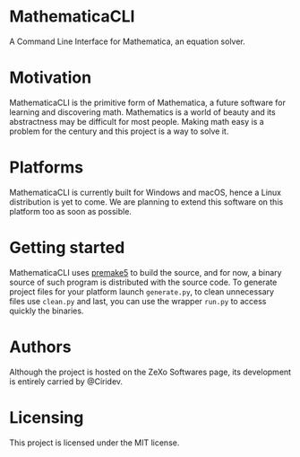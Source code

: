 # MathematicaCLI
A Command Line Interface for Mathematica, an equation solver.

# Motivation
MathematicaCLI is the primitive form of Mathematica, a future software for learning and discovering math.
Mathematics is a world of beauty and its abstractness may be difficult for most people. Making math easy
is a problem for the century and this project is a way to solve it.

# Platforms
MathematicaCLI is currently built for Windows and macOS, hence a Linux distribution is yet to come.
We are planning to extend this software on this platform too as soon as possible.

# Getting started
MathematicaCLI uses [premake5](https://premake.github.io) to build the source, and for now, a binary source of such program is distributed with the source code.
To generate project files for your platform launch `generate.py`, to clean unnecessary files use `clean.py` and last, you can use the wrapper `run.py`
to access quickly the binaries.

# Authors
Although the project is hosted on the ZeXo Softwares page, its development is entirely carried by @Ciridev.

# Licensing
This project is licensed under the MIT license.
